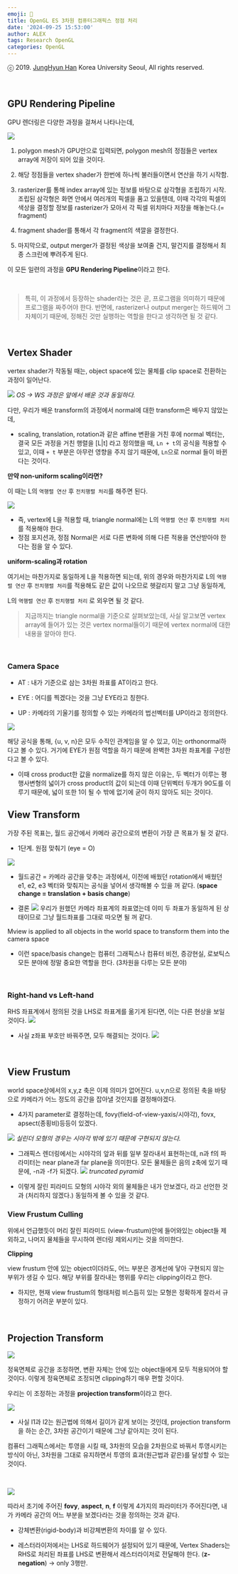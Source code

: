 ```yaml
---
emoji: 🥽
title: OpenGL ES 3차원 컴퓨터그래픽스 정점 처리
date: '2024-09-25 15:53:00'
author: ALEX
tags: Research OpenGL
categories: OpenGL
---
```


ⓒ 2019. [JungHyun Han](https://media.korea.ac.kr/people/jhan/) Korea University Seoul, All rights reserved.

<br/>


## GPU Rendering Pipeline

GPU 렌더링은 다양한 과정을 걸쳐서 나타나는데, 

![](rendering.png)

1.  polygon mesh가 GPU안으로 입력되면, polygon mesh의 정점들은 vertex array에 저장이 되어 있을 것이다.

2.  해당 정점들을 vertex shader가 한번에 하나씩 불러들이면서 연산을 하기 시작함.

3. rasterizer를 통해 index array에 있는 정보를 바탕으로 삼각형을 조립하기 시작. 조립된 삼각형은 화면 안에서 여러개의 픽셀을 품고 있을텐데, 이때 각각의 픽셀의 색상을 결정할 정보를 rasterizer가 모아서 각 픽셀 위치마다 저장을 해놓는다.(= fragment)

4. fragment shader를 통해서 각 fragment의 색깔을 결정한다.

5. 마지막으로, output merger가 결정된 색상을 보여줄 건지, 말건지를 결정해서 최종 스크린에 뿌려주게 된다.

이 모든 일련의 과정을 **GPU Rendering Pipeline**이라고 한다. 

<br/>

>특히, 이 과정에서 등장하는 shader라는 것은 곧, 프로그램을 의미하기 때문에 프로그램을 짜주어야 한다.
>반면에, rasterizer나 output merger는 하드웨어 그 자체이기 때문에, 정해진 것만 실행하는 역할을 한다고 생각하면 될 것 같다.

<br/>

## Vertex Shader

vertex shader가 작동될 때는, object space에 있는 물체를 clip space로 전환하는 과정이 일어난다.

![](vertexshader.png)
*OS → WS 과정은 앞에서 배운 것과 동일하다.*

다만, 우리가 배운 transform의 과정에서 normal에 대한 transform은 배우지 않았는데,

- scaling, translation, rotation과 같은 affine 변환을 거친 후에 normal 벡터는, 결국 모든 과정을 거친 행렬을 [L|t] 라고 정의했을 때, `Ln + t`의 공식을 적용할 수 있고, 이때 `+ t` 부분은 아무런 영향을 주지 않기 때문에, `Ln`으로 normal 들이 바뀐다는 것이다.

**만약 non-uniform scaling이라면?**

이 때는 L의 `역행렬 연산` 후 `전치행렬 처리`를 해주면 된다.

![](inversetranspose.png)

- 즉, vertex에 L을 적용할 때, triangle normal에는 L의 `역행렬 연산` 후 `전치행렬 처리`를 적용해야 한다.
- 정점 포지션과, 정점 Normal은 서로 다른 변화에 의해 다른 적용을 연산받아야 한다는 점을 알 수 있다.

**uniform-scaling과 rotation**

여기서는 마찬가지로 동일하게 L을 적용하면 되는데, 위의 경우와 마찬가지로 L의 `역행렬 연산` 후 `전치행렬 처리`를 적용해도 같은 값이 나오므로 헷갈리지 말고 그냥 동일하게,

L의 `역행렬 연산` 후 `전치행렬 처리` 로 외우면 될 것 같다.

> 지금까지는 triangle normal을 기준으로 살펴보았는데, 사실 알고보면 vertex array에 들어가 있는 것은 vertex normal들이기 때문에 vertex normal에 대한 내용을 알아야 한다.



<br/>


### Camera Space

- AT : 내가 기준으로 삼는 3차원 좌표를 AT이라고 한다.

- EYE : 어디를 찍겠다는 것을 그냥 EYE라고 칭한다.

- UP : 카메라의 기울기를 정의할 수 있는 카메라의 법선벡터를 UP이라고 정의한다.

![](camera.png)

해당 공식을 통해, {u, v, n}은 모두 수직인 관계임을 알 수 있고, 이는 orthonormal하다고 볼 수 있다. 거기에 EYE가 원점 역할을 하기 때문에 완벽한 3차원 좌표계를 구성한다고 볼 수 있다.

- 이때 cross product한 값을 normalize를 하지 않은 이유는, 두 벡터가 이루는 평행사변형의 넓이가 cross product의 값이 되는데 이때 단위벡터 두개가 90도를 이루기 때문에, 넓이 또한 1이 될 수 밖에 없기에 굳이 하지 않아도 되는 것이다.

## View Transform

가장 주된 목표는, 월드 공간에서 카메라 공간으로의 변환이 가장 큰 목표가 될 것 같다.

- 1단계. 원점 맞춰기 (eye = O)
 
![](chapter.png)

- 월드공간 = 카메라 공간을 맞추는 과정에서, 이전에 배웠던 rotation에서 배웠던 e1, e2, e3 벡터와 맞춰지는 공식을 넣어서 생각해볼 수 있을 꺼 같다.
(**space change = translation + basis change**)

- 결론
![](matrix.png)
우리가 원했던 카메라 좌표계의 좌표였는데 이미 두 좌표가 동일하게 된 상태이므로 그냥 월드좌표를 그대로 따오면 될 꺼 같다.

Mview  is applied to all objects in the world space to transform them into the camera space

- 이런 space/basis change는 컴퓨터 그래픽스나 컴퓨터 비전, 증강현실, 로보틱스 모든 분야에 정말 중요한 역할을 한다. (3차원을 다루는 모든 분야)

<br/>

### Right-hand vs Left-hand

RHS 좌표계에서 정의된 것을 LHS로 좌표계를 옮기게 된다면, 이는 다른 현상을 보일 것이다.
![](RHSLHS.png)

- 사실 z좌표 부호만 바꿔주면, 모두 해결되는 것이다.
![](znegotion.png)

<br/>

## View Frustum

world space상에서의 x,y,z 축은 이제 의미가 없어진다. u,v,n으로 정의된 축을 바탕으로 카메라가 어느 정도의 공간을 잡아낼 것인지를 결정해야겠다.
- 4가지 parameter로 결정하는데, fovy(field-of-view-yaxis/시야각), fovx, apsect(종횡비)등등이 있겠다.

![](4parameter.png)
*실린더 모형의 경우는 시야각 밖에 있기 때문에 구현되지 않는다.*

- 그래픽스 렌더링에서는 시야각의 앞과 뒤를 일부 잘라내서 표현하는데, n과 f의 파라미터는 near plane과 far plane을 의미한다. 모든 물체들은 음의 z축에 있기 때문에, -n과 -f가 되겠다.
![](nfparameter.png)
*truncated pyramid*

- 이렇게 잘린 피라미드 모형의 시야각 외의 물체들은 내가 안보겠다, 라고 선언한 것과 (처리하지 않겠다.) 동일하게 볼 수 있을 것 같다.

### View Frustum Culling

위에서 언급했듯이 머리 잘린 피라미드 (view-frustum)안에 들어와있는 object들 제외하고, 나머지 물체들을 무시하여 렌더링 제외시키는 것을 의미한다.

**Clipping**

view frustum 안에 있는 object이더라도, 어느 부분은 경계선에 닿아 구현되지 않는 부위가 생길 수 있다. 해당 부위를 잘라내는 행위를 우리는 clipping이라고 한다.

- 하지만, 현재 view frustum의 형태처럼 비스듬히 있는 모형은 정확하게 잘라서 규정하기 어려운 부분이 있다.

<br/>

## Projection Transform

![](projectTransform.png)

정육면체로 공간을 조정하면, 변환 자체는 안에 있는 object들에게 모두 적용되어야 할 것이다. 이렇게 정육면체로 조정되면 clipping하기 매우 편할 것이다.

우리는 이 조정하는 과정을 **projection transform**이라고 한다.

![](projection.png)

- 사실 l1과 l2는 원근법에 의해서 길이가 같게 보이는 것인데, projection transform을 하는 순간, 3차원 공간이기 때문에 그냥 같아지는 것이 된다.

컴퓨터 그래픽스에서는 투영을 시킬 때, 3차원의 모습을 2차원으로 바꿔서 투영시키는 방식이 아닌, 3차원을 그대로 유지하면서 투영의 효과(원근법과 같은)를 달성할 수 있는 것이다.


<br/>

![](matrixOfProjection.png)

따라서 초기에 주어진 **fovy**, **aspect**, **n**, **f** 이렇게 4가지의 파라미터가 주어진다면, 내가 카메라 공간의 어느 부분을 보겠다라는 것을 정의하는 것과 같다. 

- 강체변환(rigid-body)과 비강체변환의 차이를 알 수 있다.

- 레스터라이저에서는 LHS로 하드웨어가 설정되어 있기 때문에, Vertex Shaders는 RHS로 처리된 좌표를 LHS로 변환해서 레스터라이저로 전달해야 한다. (**z-negation**) → only 3행만.




<br/>


```toc
```